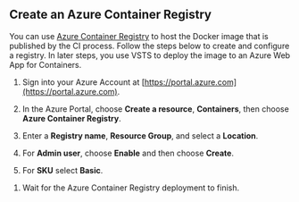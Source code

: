 ##  Create an Azure Container Registry    

You can use [Azure Container Registry](https://docs.microsoft.com/en-us/azure/container-registry/) to host the Docker image that is published by the CI process.  Follow the steps below to create and configure a registry.  In later steps, you use VSTS to deploy the image to an Azure Web App for Containers.

1. Sign into your Azure Account at [https://portal.azure.com](https://portal.azure.com).

1. In the Azure Portal, choose **Create a resource**, **Containers**, then choose **Azure Container Registry**.    

1. Enter a **Registry name**, **Resource Group**, and select a **Location**.    

1. For **Admin user**, choose **Enable** and then choose **Create**.

1. For **SKU** select **Basic**.

[//]: # (todo: should we advise Standard - the default - instead?)

1. Wait for the Azure Container Registry deployment to finish.

[//]: # (todo: tag is build id)